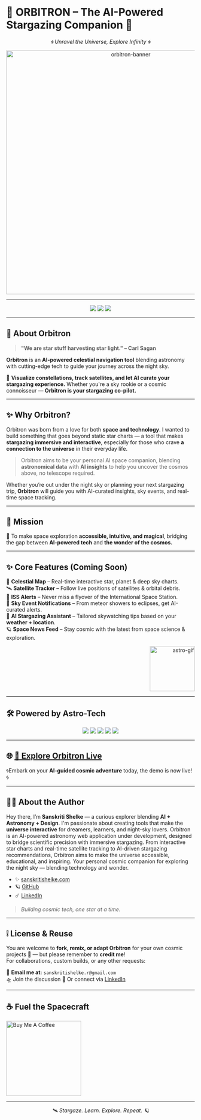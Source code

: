 # 🌌 **ORBITRON** – The AI-Powered Stargazing Companion 🌌

<p align="center"><em>🌀 Unravel the Universe, Explore Infinity 🌀</em></p>

<p align="center">
  <img src="https://github.com/user-attachments/assets/73d42046-15cc-49b9-b657-ad44bc00861f" alt="orbitron-banner" width="650"/>
</p>

---

<p align="center">
  <img src="https://img.shields.io/badge/Status-In%20Progress-blueviolet?style=for-the-badge&logo=apachespark" />
  <img src="https://img.shields.io/badge/AI%20Powered-%F0%9F%96%96%EF%B8%8F%20YES-0a0a0a?style=for-the-badge&logo=openai" />
  <img src="https://img.shields.io/badge/Made%20with-Love-%23ce86d9?style=for-the-badge&logo=heart" />
</p>

---

## 🌠 **About Orbitron**

> **"We are star stuff harvesting star light." – Carl Sagan**

**Orbitron** is an **AI-powered celestial navigation tool** blending astronomy with cutting-edge tech to guide your journey across the night sky.

🔭 **Visualize constellations, track satellites, and let AI curate your stargazing experience.** Whether you're a sky rookie or a cosmic connoisseur — **Orbitron is your stargazing co-pilot.**

---

## ✨ **Why Orbitron?**

Orbitron was born from a love for both **space and technology**. I wanted to build something that goes beyond static star charts — a tool that makes **stargazing immersive and interactive**, especially for those who crave **a connection to the universe** in their everyday life.

> Orbitron aims to be your personal AI space companion, blending **astronomical data** with **AI insights** to help you uncover the cosmos above, no telescope required. 

Whether you’re out under the night sky or planning your next stargazing trip, **Orbitron** will guide you with AI-curated insights, sky events, and real-time space tracking.

---

## 🚀 **Mission**

🌌 To make space exploration **accessible, intuitive, and magical**, bridging the gap between **AI-powered tech** and **the wonder of the cosmos.**

---

## ✨ **Core Features (Coming Soon)**

<div align="left">
  
🌌 **Celestial Map** – Real-time interactive star, planet & deep sky charts.  
🛰️ **Satellite Tracker** – Follow live positions of satellites & orbital debris.  
🚀 **ISS Alerts** – Never miss a flyover of the International Space Station.  
🔭 **Sky Event Notifications** – From meteor showers to eclipses, get AI-curated alerts.  
🤖 **AI Stargazing Assistant** – Tailored skywatching tips based on your **weather + location**.  
🪐 **Space News Feed** – Stay cosmic with the latest from space science & exploration.

</div>

<p align="right">
  <img src="https://github.com/user-attachments/assets/cc08c972-ed50-474e-ba05-49e9a0828eef" alt="astro-gif" width="120"/>
</p>

---

## 🛠️ **Powered by Astro-Tech**

<p align="center">
  <img src="https://img.shields.io/badge/Next.js-000000?style=for-the-badge&logo=nextdotjs&logoColor=white" />
  <img src="https://img.shields.io/badge/React-20232A?style=for-the-badge&logo=react&logoColor=61DAFB" />
  <img src="https://img.shields.io/badge/TypeScript-007ACC?style=for-the-badge&logo=typescript&logoColor=white" />
  <img src="https://img.shields.io/badge/TailwindCSS-06B6D4?style=for-the-badge&logo=tailwindcss&logoColor=white" />
  <img src="https://img.shields.io/badge/Framer%20Motion-EF008F?style=for-the-badge&logo=framer&logoColor=white" />
 
</p>

---

## 🌐 **[🚀 Explore Orbitron Live](https://orbitronspace.vercel.app)**

🌀Embark on your **AI-guided cosmic adventure** today, the demo is now live! 🌀

---

## 👩‍🚀 **About the Author**

Hey there, I’m **Sanskriti Shelke** — a curious explorer blending **AI + Astronomy + Design**. I'm passionate about creating tools that make the **universe interactive** for dreamers, learners, and night-sky lovers. Orbitron is an AI-powered astronomy web application under development, designed to bridge scientific precision with immersive stargazing. From interactive star charts and real-time satellite tracking to AI-driven stargazing recommendations, Orbitron aims to make the universe accessible, educational, and inspiring. Your personal cosmic companion for exploring the night sky — blending technology and wonder.

- ✨ [sanskritishelke.com](https://sanskritishelke.com)  
- 🪐 [GitHub](https://github.com/san5kriti)  
- ☄️ [LinkedIn](https://www.linkedin.com/in/sanskritishelke/)

> _Building cosmic tech, one star at a time._

---

## ❕ **License & Reuse**

You are welcome to **fork, remix, or adapt Orbitron** for your own cosmic projects 🌠 — but please remember to **credit me**!  
For collaborations, custom builds, or any other requests:

📧 **Email me at:** `sanskritishelke.r@gmail.com`  
🛸 Join the discussion 
🌌 Or connect via [LinkedIn](https://www.linkedin.com/in/sanskritishelke/)

---

## ☕ **Fuel the Spacecraft**

<p align="left">
  <a href="https://www.buymeacoffee.com/yourusername" target="_blank">
    <img src="https://cdn.buymeacoffee.com/buttons/v2/default-yellow.png" alt="Buy Me A Coffee" width="200" >
  </a>
</p>

---

<p align="center"><em>🛰️ Stargaze. Learn. Explore. Repeat. 🪐</em></p>


